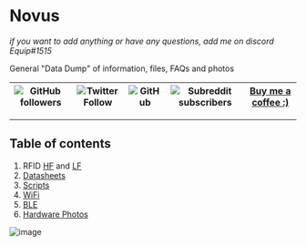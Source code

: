 # Novus
*if you want to add anything or have any questions, add me on discord Equip#1515*

General "Data Dump" of information, files, FAQs and photos 

| ![GitHub followers](https://img.shields.io/github/followers/equipter?label=Equipter%20&logo=GitHub&style=flat-square) | ![Twitter Follow](https://img.shields.io/twitter/follow/equip0x80?color=b9d1ff&label=Equip0x80&logo=Twitter&style=flat-square) | ![GitHub](https://img.shields.io/github/license/equipter/novus?color=aceeff&logo=github&style=flat-square) | ![Subreddit subscribers](https://img.shields.io/reddit/subreddit-subscribers/rfid?logo=reddit&logoColor=ffffff&style=flat-square) | [Buy me a coffee :)](https://www.buymeacoffee.com/equip) |
| :---: | :---: | :---: | :---: | :---: |
---


## Table of contents 
1. RFID [HF](https://github.com/equipter/novus/tree/main/RFID/High_Frequency) and [LF](https://github.com/equipter/novus/tree/main/RFID/Low_Frequency)
2. [Datasheets](https://github.com/equipter/novus/tree/main/Datasheets)
3. [Scripts](https://github.com/equipter/novus/tree/main/Scripts)
4. [WiFi](https://github.com/equipter/novus/tree/main/WiFi)
5. [BLE](https://github.com/equipter/novus/tree/main/BLE)
6. [Hardware Photos](https://github.com/equipter/novus/tree/main/HW_Photos)



  ![image](https://user-images.githubusercontent.com/72751518/162668499-b34f38c2-dda6-4619-8624-b9f8bccc2ffd.png)
